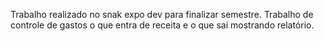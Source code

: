 Trabalho realizado no snak expo dev para finalizar semestre.
Trabalho de controle de gastos o que entra de receita e o que sai mostrando relatório.
